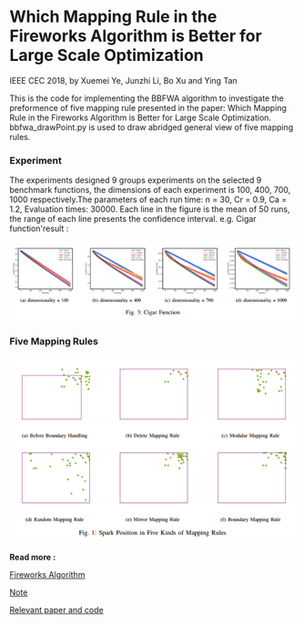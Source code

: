 # Which Mapping Rule in the Fireworks Algorithm is Better for Large Scale Optimization

IEEE CEC 2018, by Xuemei Ye, Junzhi Li, Bo Xu and Ying Tan

This is the code for implementing the BBFWA algorithm to investigate the preformence of five mapping rule presented in the paper: Which Mapping Rule in the Fireworks Algorithm is Better for Large Scale Optimization. bbfwa_drawPoint.py is used to draw abridged general view of five mapping rules.

### Experiment

The experiments designed 9 groups experiments on the selected 9 benchmark functions, the dimensions of each experiment is 100, 400, 700, 1000 respectively.The parameters of each run time: n = 30, Cr = 0.9, Ca = 1.2, Evaluation times: 30000.  Each line in the figure is the mean of 50 runs, the range of each line presents the confidence interval. e.g. Cigar function'result :

![Cigar Function](https://github.com/xuemei-ye/mapping-rule/blob/master/Cigar.PNG)

### Five Mapping Rules

![Mapping Rule](https://github.com/xuemei-ye/mapping-rule/blob/master/Mapping%20Rule.PNG)


**Read more :**

[Fireworks Algorithm](http://www.cil.pku.edu.cn/research/fa/)

[Note](https://zhuanlan.zhihu.com/p/34699945)

[Relevant paper and code](http://www.cil.pku.edu.cn/research/fwa/resources/index.html)

